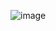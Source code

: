 ![image](https://github.com/dfhz-web/Bootstrap/assets/73003830/a8316312-9439-4dba-ae58-e5da0976799a)
